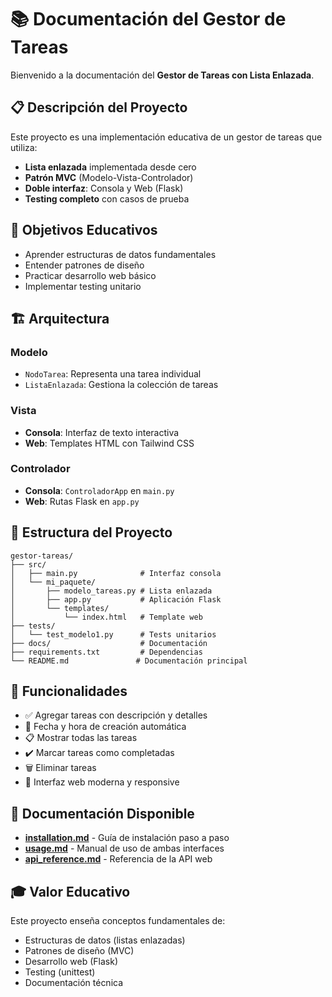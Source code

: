 # 📚 Documentación del Gestor de Tareas

Bienvenido a la documentación del **Gestor de Tareas con Lista Enlazada**.

## 📋 Descripción del Proyecto

Este proyecto es una implementación educativa de un gestor de tareas que utiliza:
- **Lista enlazada** implementada desde cero
- **Patrón MVC** (Modelo-Vista-Controlador)
- **Doble interfaz**: Consola y Web (Flask)
- **Testing completo** con casos de prueba

## 🎯 Objetivos Educativos

- Aprender estructuras de datos fundamentales
- Entender patrones de diseño
- Practicar desarrollo web básico
- Implementar testing unitario

## 🏗️ Arquitectura

### Modelo
- `NodoTarea`: Representa una tarea individual
- `ListaEnlazada`: Gestiona la colección de tareas

### Vista
- **Consola**: Interfaz de texto interactiva
- **Web**: Templates HTML con Tailwind CSS

### Controlador
- **Consola**: `ControladorApp` en `main.py`
- **Web**: Rutas Flask en `app.py`

## 📁 Estructura del Proyecto

```
gestor-tareas/
├── src/
│   ├── main.py              # Interfaz consola
│   └── mi_paquete/
│       ├── modelo_tareas.py # Lista enlazada
│       ├── app.py           # Aplicación Flask
│       └── templates/
│           └── index.html   # Template web
├── tests/
│   └── test_modelo1.py      # Tests unitarios
├── docs/                    # Documentación
├── requirements.txt         # Dependencias
└── README.md               # Documentación principal
```

## 🚀 Funcionalidades

- ✅ Agregar tareas con descripción y detalles
- 📅 Fecha y hora de creación automática
- 📋 Mostrar todas las tareas
- ✔️ Marcar tareas como completadas
- 🗑️ Eliminar tareas
- 🎨 Interfaz web moderna y responsive

## 📖 Documentación Disponible

- **[installation.md](installation.md)** - Guía de instalación paso a paso
- **[usage.md](usage.md)** - Manual de uso de ambas interfaces
- **[api_reference.md](api_reference.md)** - Referencia de la API web

## 🎓 Valor Educativo

Este proyecto enseña conceptos fundamentales de:
- Estructuras de datos (listas enlazadas)
- Patrones de diseño (MVC)
- Desarrollo web (Flask)
- Testing (unittest)
- Documentación técnica
